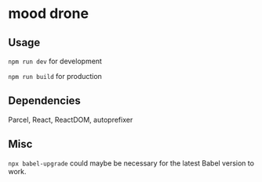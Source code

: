 # mood drone

## Usage

```npm run dev``` for development

 ```npm run build``` for production

## Dependencies 

Parcel, React, ReactDOM, autoprefixer

## Misc 

```npx babel-upgrade``` could maybe be necessary for the latest Babel version to work.
